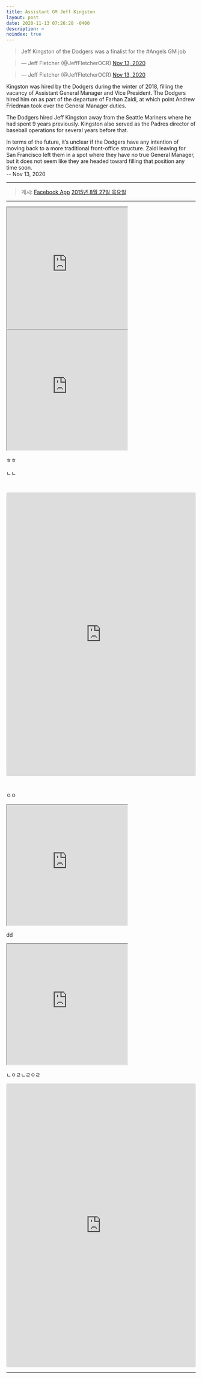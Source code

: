 ```yaml
---
title: Assistant GM Jeff Kingston
layout: post
date: 2020-11-13 07:26:28 -0400
description: >
noindex: true
---
```


> Jeff Kingston of the Dodgers was a finalist for the #Angels GM job

<script async src="//platform.twitter.com/widgets.js" charset="utf-8"></script>
<blockquote class="twitter-tweet" data-lang="en">
  &mdash; Jeff Fletcher (@JeffFletcherOCR)
  <a href="https://twitter.com/JeffFletcherOCR/status/1326985534204309504">Nov 13, 2020</a>
</blockquote>

<script async src="//platform.twitter.com/widgets.js" charset="utf-8"></script>
<blockquote class="twitter-tweet" data-lang="en">
  &mdash; Jeff Fletcher (@JeffFletcherOCR)
  <a href="https://twitter.com/JeffFletcherOCR/status/1326982253453266945">Nov 13, 2020</a>
</blockquote>

Kingston was hired by the Dodgers during the winter of 2018, filling the vacancy of Assistant General Manager and Vice President. The Dodgers hired him on as part of the departure of Farhan Zaidi, at which point Andrew Friedman took over the General Manager duties.

The Dodgers hired Jeff Kingston away from the Seattle Mariners where he had spent 9 years previously. Kingston also served as the Padres director of baseball operations for several years before that.

In terms of the future, it’s unclear if the Dodgers have any intention of moving back to a more traditional front-office structure. Zaidi leaving for San Francisco left them in a spot where they have no true General Manager, but it does not seem like they are headed toward filling that position any time soon.   
 -- Nov 13, 2020

---

<div class="fb-post" data-href="https://www.facebook.com/20531316728/posts/10154009990506729/" data-show-text="true" data-width=""><blockquote cite="https://www.facebook.com/20531316728/posts/10154009990506729/" class="fb-xfbml-parse-ignore">게시: <a href="https://www.facebook.com/facebookapp/">Facebook App</a>&nbsp;<a href="https://www.facebook.com/20531316728/posts/10154009990506729/">2015년 8월 27일 목요일</a></blockquote></div>

---

<div>
  <iframe
    src="https://www.instagram.com/p/CGlF23fFeyr/embed"
    frameborder="1"
    allowfullscreen
    scrolling="yes"
    allowtransparency
    width="320"
    height="320">
  </iframe>
</div>


<div>
  <iframe
    src="https://instagram.com/p/CH8XDHwBi9q/embed/"
    frameborder="1"
    allowfullscreen
    scrolling="yes"
    allowtransparency
    width="320"
    height="320">
  </iframe>
</div>


ㅎㅎ


ㄴㄴ

<code>
  <iframe
    id="instagram-embed-0"
    class="instagram-media instagram-media-rendered"
    style="background: white; max-width: 658px; width: calc(100% - 2px); border-radius: 3px; border: 1px solid #dbdbdb; box-shadow: none; display: block; margin: 0px 0px 12px; min-width: 326px; padding: 0px;"
    src="https://instagram.com/p/CH8XDHwBi9q/embed?utm_source=ig_embedembed/captioned/"
    scrolling="no"
    data-instgrm-payload-id="instagram-media-payload-0"
    height="750"
    frameborder="0">
    <span
      data-mce-type="bookmark"
      style="display: inline-block; width: 0px; overflow: hidden; line-height: 0;"
      class="mce_SELRES_start"></span>
      <span
      data-mce-type="bookmark"
      style="display: inline-block; width: 0px; overflow: hidden; line-height: 0;"
      class="mce_SELRES_start"></span>
    <span
      data-mce-type="bookmark"
      style="display: inline-block; width: 0px; overflow: hidden; line-height: 0;"
      class="mce_SELRES_start"></span>
  </iframe>
</code>

ㅇㅇ

<div>
  <iframe
    src="https://instagram.com/p/BpKjlo-B4uI/embed"
    frameborder="1"
    allowfullscreen
    scrolling="yes"
    allowtransparency
    width="320"
    height="320">
  </iframe>
</div>



dd


<div>
  <iframe
    src="https://instagram.com/p/BpKjlo-B4uI/embed"
    frameborder="1"
    allowfullscreen
    scrolling="no"
    allowtransparency
    width="320"
    height="320">
  </iframe>
</div>


ㄴㅇㄹㄴㄹㅇㄹ


  <iframe
    id="instagram-embed-0"
    class="instagram-media instagram-media-rendered"
    style="background: white; max-width: 658px; width: calc(100% - 2px); border-radius: 3px; border: 1px solid #dbdbdb; box-shadow: none; display: block; margin: 0px 0px 12px; min-width: 326px; padding: 0px;"
    src="https://instagram.com/p/CH8XDHwBi9q/embed?utm_source=ig_embedembed/captioned/"
    scrolling="no"
    data-instgrm-payload-id="instagram-media-payload-0"
    height="750"
    frameborder="0">
    <span
      data-mce-type="bookmark"
      style="display: inline-block; width: 0px; overflow: hidden; line-height: 0;"
      class="mce_SELRES_start"
    ></span>
      <span
      data-mce-type="bookmark"
      style="display: inline-block; width: 0px; overflow: hidden; line-height: 0;"
      class="mce_SELRES_start"
      ></span>
    <span
      data-mce-type="bookmark"
      style="display: inline-block; width: 0px; overflow: hidden; line-height: 0;"
      class="mce_SELRES_start"
    ></span>
  </iframe>

---

